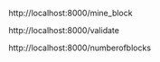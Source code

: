 http://localhost:8000/mine_block

http://localhost:8000/validate

http://localhost:8000/numberofblocks
